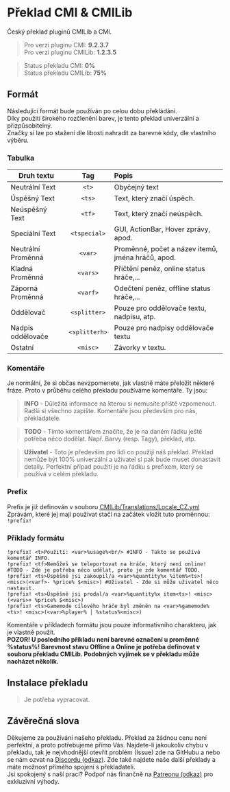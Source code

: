# Překlad CMI & CMILib
Český překlad pluginů CMILib a CMI.  
> Pro verzi pluginu CMI: **9.2.3.7**  
> Pro verzi pluginu CMILib: **1.2.3.5**  
  
> Status překladu CMI: **0%**  
> Status překladu CMILib: **75%**

## Formát
Následující formát bude používán po celou dobu překládání.  
Díky použití širokého rozčlenění barev, je tento překlad univerzální a přizpůsobitelný.  
Značky si lze po stažení dle libosti nahradit za barevné kódy, dle vlastního výběru.

### Tabulka
| Druh textu | Tag | Popis |
| --- | :---: | :--- |
| Neutrální Text | `<t>` | Obyčejný text |
| Úspěšný Text | `<ts>` | Text, který značí úspěch. |
| Neúspěšný Text | `<tf>` | Text, který značí neúspěch. |
| Speciální Text | `<tspecial>` | GUI, ActionBar, Hover zprávy, apod. |
| Neutrální Proměnná | `<var>` | Proměnné, počet a název itemů, jména hráčů, apod. |
| Kladná Proměnná | `<vars>` | Přičtění peněz, online status hráče,... |
| Záporná Proměnná | `<varf>` | Odečtení peněz, offline status hráče,... |
| Oddělovač | `<splitter>` | Pouze pro oddělovače textu, nadpisu, atp.|
| Nadpis oddělovače | `<splitterh>` | Pouze pro nadpisy oddělovače textu | 
| Ostatní | `<misc>` | Závorky v textu. |

### Komentáře
Je normální, že si občas nevzpomenete, jak vlastně máte přeložit některé fráze. Proto v průběhu celého překladu používáme komentáře. Ty jsou:
> **INFO** - Důležitá informace na kterou si nemusíte příště vzpomenout. Radši si všechno zapište. Komentáře jsou především pro nás, překladatele. 
   
> **TODO** - Tímto komentářem značíte, že je na daném řádku ještě potřeba něco dodělat. Např. Barvy (resp. Tagy), překlad, atp.
   
> **Uživatel** - Toto je především pro lidi co použijí náš překlad. Překlad nemůže být 100% univerzální a uživatel si pak bude muset donastavit detaily. Perfektní případ použití je na řádku s prefixem, který se používá v celém překladu.

### Prefix
Prefix je již definován v souboru [CMILib/Translations/Locale_CZ.yml](CMILib/Translations/Locale_CZ.yml)<br/>
Zprávám, které jej mají používat stačí na začátek vložit tuto proměnnou: `!prefix!`

### Příklady formátu
```
!prefix! <t>Použití: <var>%usage%<br/> #INFO - Takto se používá komentář INFO.  
!prefix! <tf>Nemůžeš se teleportovat na hráče, který není online! #TODO - Zde je potřeba něco udělat, proto je zde komentář TODO.  
!prefix! <ts>Úspěšně jsi zakoupil/a <var>%quantity%x %item%<ts>! <misc>(<varf>- %price% $<misc>) #Uživatel - Zde si může uživatel něco nastavit.  
!prefix! <ts>Úspěšně jsi prodal/a <var>%quantity%x item<ts>! <misc>(<vars>+ %price% $<misc>)  
!prefix! <ts>Gamemode cílového hráče byl změněn na <var>%gamemode%<ts>! <misc>(<var>%player% │ %status%<misc>)
```
Komentáře v příkladech formátu jsou pouze informativního charakteru, jak je vlastně použít.  
**POZOR! U posledního příkladu není barevné označení u proměnné %status%! Barevnost stavu Offline a Online je potřeba definovat v souboru překladu CMILib. Podobných vyjímek se v překladu může nacházet několik.**

## Instalace překladu
> Je potřeba vypracovat.

## Závěrečná slova
Děkujeme za používání našeho překladu.
Překlad za žádnou cenu není perfektní, a proto potřebujeme přímo Vás. Najdete-li jakoukoliv chybu v překladu, tak je nejvhodnější otevřít problém (Issue) zde na GitHubu a nebo se nám ozvat na [Discordu (odkaz)](https://discord.gg/2w2mZyDvWz). Zde také najdete naše další překlady a máte možnost přímého spojení s překladateli.  
Jsi spokojený s naší prací? Podpoř nás finančně na [Patreonu (odkaz)](https://example.com/) pro exkluzivní výhody.
